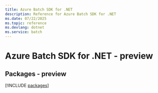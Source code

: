 ```yaml
---
title: Azure Batch SDK for .NET
description: Reference for Azure Batch SDK for .NET
ms.date: 07/22/2025
ms.topic: reference
ms.devlang: dotnet
ms.service: batch
---
```

# Azure Batch SDK for .NET - preview
## Packages - preview
[!INCLUDE [packages](batch-index.md)]